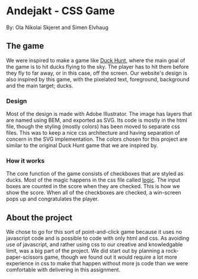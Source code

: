 # Andejakt - CSS Game
By: Ola Nikolai Skjeret and Simen Elvhaug

## The game
We were inspired to make a game like [Duck Hunt](https://en.wikipedia.org/wiki/Duck_Hunt), where the main goal of the game is to hit ducks flying to the sky. The player has to hit them before they fly to far away, or in this case, off the screen. Our website's design is also inspired by this game, with the pixelated text, foreground, background and the main target; ducks.

### Design
Most of the design is made with Adobe Illustrator. The image has layers that are named using BEM, and exported as SVG. Its code is mostly in the html file, though the styling (mostly colors) has been moved to separate css files. This was to keep a nice css architecture and having separation of concern in the SVG implementation.
The colors chosen for this project are similar to the original Duck Hunt game that we are inspired by.

### How it works
The core function of the game consists of checkboxes that are styled as ducks. Most of the magic happens in the css file called [logic](url:_logic.scss). The input boxes are counted in the score when they are checked. This is how we show the score. When all of the checkboxes are checked, a win-screen pops up and congratulates the player.

## About the project
We chose to go for this sort of point-and-click game because it uses no javascript code and is possible to code with only html and css. As avoiding use of javascript, and rather using css to our creative and knowledgable limit, was a big part of the project. We did start out by planning a rock-paper-scissors game, though we found out it would require a lot more experience in css to make that happen without more js code than we were comfortable with delivering in this assignment. 